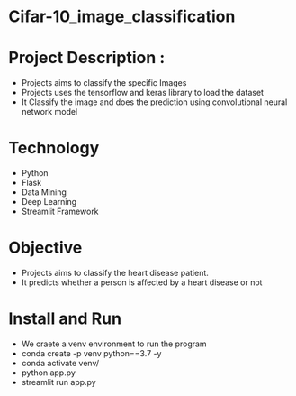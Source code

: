 # Cifar-10_image_classification

# Project Description : 

* Projects aims to classify the specific Images
* Projects uses the tensorflow and keras library to load the dataset
* It Classify the image and does the prediction using convolutional neural network model

# Technology

* Python
* Flask
* Data Mining
* Deep Learning
* Streamlit Framework

# Objective
* Projects aims to classify the heart disease patient.
* It predicts whether a person is affected by a heart disease or not

# Install and Run

* We craete a venv environment to run the program
* conda create -p venv python==3.7 -y
* conda activate venv/
* python app.py
* streamlit run app.py
